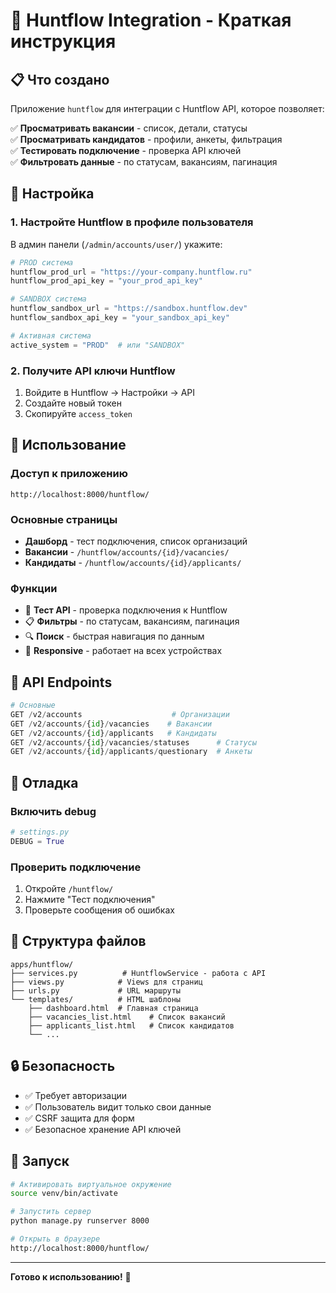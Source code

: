 # 🚀 Huntflow Integration - Краткая инструкция

## 📋 Что создано

Приложение `huntflow` для интеграции с Huntflow API, которое позволяет:

✅ **Просматривать вакансии** - список, детали, статусы  
✅ **Просматривать кандидатов** - профили, анкеты, фильтрация  
✅ **Тестировать подключение** - проверка API ключей  
✅ **Фильтровать данные** - по статусам, вакансиям, пагинация  

## 🔧 Настройка

### 1. Настройте Huntflow в профиле пользователя
В админ панели (`/admin/accounts/user/`) укажите:

```python
# PROD система
huntflow_prod_url = "https://your-company.huntflow.ru"
huntflow_prod_api_key = "your_prod_api_key"

# SANDBOX система  
huntflow_sandbox_url = "https://sandbox.huntflow.dev"
huntflow_sandbox_api_key = "your_sandbox_api_key"

# Активная система
active_system = "PROD"  # или "SANDBOX"
```

### 2. Получите API ключи Huntflow
1. Войдите в Huntflow → Настройки → API
2. Создайте новый токен
3. Скопируйте `access_token`

## 🚀 Использование

### Доступ к приложению
```
http://localhost:8000/huntflow/
```

### Основные страницы
- **Дашборд** - тест подключения, список организаций
- **Вакансии** - `/huntflow/accounts/{id}/vacancies/`
- **Кандидаты** - `/huntflow/accounts/{id}/applicants/`

### Функции
- 🔌 **Тест API** - проверка подключения к Huntflow
- 📋 **Фильтры** - по статусам, вакансиям, пагинация
- 🔍 **Поиск** - быстрая навигация по данным
- 📱 **Responsive** - работает на всех устройствах

## 🎯 API Endpoints

```python
# Основные
GET /v2/accounts                    # Организации
GET /v2/accounts/{id}/vacancies    # Вакансии
GET /v2/accounts/{id}/applicants   # Кандидаты
GET /v2/accounts/{id}/vacancies/statuses      # Статусы
GET /v2/accounts/{id}/applicants/questionary  # Анкеты
```

## 🐛 Отладка

### Включить debug
```python
# settings.py
DEBUG = True
```

### Проверить подключение
1. Откройте `/huntflow/`
2. Нажмите "Тест подключения"
3. Проверьте сообщения об ошибках

## 📁 Структура файлов

```
apps/huntflow/
├── services.py          # HuntflowService - работа с API
├── views.py            # Views для страниц
├── urls.py             # URL маршруты
└── templates/          # HTML шаблоны
    ├── dashboard.html  # Главная страница
    ├── vacancies_list.html    # Список вакансий
    ├── applicants_list.html   # Список кандидатов
    └── ...
```

## 🔒 Безопасность

- ✅ Требует авторизации
- ✅ Пользователь видит только свои данные
- ✅ CSRF защита для форм
- ✅ Безопасное хранение API ключей

## 🚀 Запуск

```bash
# Активировать виртуальное окружение
source venv/bin/activate

# Запустить сервер
python manage.py runserver 8000

# Открыть в браузере
http://localhost:8000/huntflow/
```

---

**Готово к использованию!** 🎉
